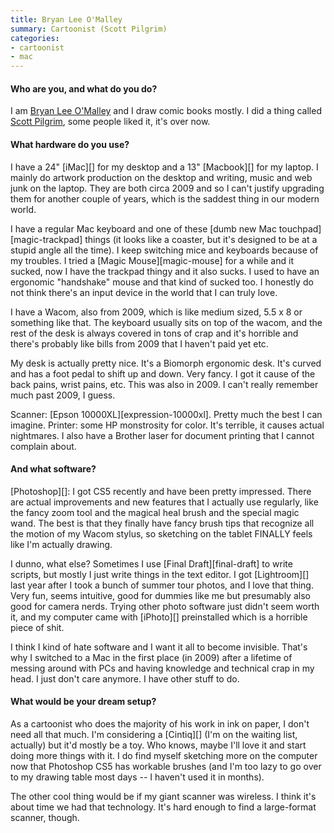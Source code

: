 ```yaml
---
title: Bryan Lee O'Malley
summary: Cartoonist (Scott Pilgrim)
categories:
- cartoonist
- mac
---
```


#### Who are you, and what do you do?

I am [Bryan Lee O'Malley](http://radiomaru.com/ "Bryan's website.") and I draw comic books mostly. I did a thing called [Scott Pilgrim](http://www.scottpilgrim.com/ "The Scott Pilgrim website."), some people liked it, it's over now.

#### What hardware do you use?

I have a 24" [iMac][] for my desktop and a 13" [Macbook][] for my laptop. I mainly do artwork production on the desktop and writing, music and web junk on the laptop. They are both circa 2009 and so I can't justify upgrading them for another couple of years, which is the saddest thing in our modern world.

I have a regular Mac keyboard and one of these [dumb new Mac touchpad][magic-trackpad] things (it looks like a coaster, but it's designed to be at a stupid angle all the time). I keep switching mice and keyboards because of my troubles. I tried a [Magic Mouse][magic-mouse] for a while and it sucked, now I have the trackpad thingy and it also sucks. I used to have an ergonomic "handshake" mouse and that kind of sucked too. I honestly do not think there's an input device in the world that I can truly love.

I have a Wacom, also from 2009, which is like medium sized, 5.5 x 8 or something like that. The keyboard usually sits on top of the wacom, and the rest of the desk is always covered in tons of crap and it's horrible and there's probably like bills from 2009 that I haven't paid yet etc.

My desk is actually pretty nice. It's a Biomorph ergonomic desk. It's curved and has a foot pedal to shift up and down. Very fancy. I got it cause of the back pains, wrist pains, etc. This was also in 2009. I can't really remember much past 2009, I guess.

Scanner: [Epson 10000XL][expression-10000xl]. Pretty much the best I can imagine. Printer: some HP monstrosity for color. It's terrible, it causes actual nightmares. I also have a Brother laser for document printing that I cannot complain about.

#### And what software?

[Photoshop][]: I got CS5 recently and have been pretty impressed. There are actual improvements and new features that I actually use regularly, like the fancy zoom tool and the magical heal brush and the special magic wand. The best is that they finally have fancy brush tips that recognize all the motion of my Wacom stylus, so sketching on the tablet FINALLY feels like I'm actually drawing.

I dunno, what else? Sometimes I use [Final Draft][final-draft] to write scripts, but mostly I just write things in the text editor. I got [Lightroom][] last year after I took a bunch of summer tour photos, and I love that thing. Very fun, seems intuitive, good for dummies like me but presumably also good for camera nerds. Trying other photo software just didn't seem worth it, and my computer came with [iPhoto][] preinstalled which is a horrible piece of shit.

I think I kind of hate software and I want it all to become invisible. That's why I switched to a Mac in the first place (in 2009) after a lifetime of messing around with PCs and having knowledge and technical crap in my head. I just don't care anymore. I have other stuff to do.

#### What would be your dream setup?

As a cartoonist who does the majority of his work in ink on paper, I don't need all that much. I'm considering a [Cintiq][] (I'm on the waiting list, actually) but it'd mostly be a toy. Who knows, maybe I'll love it and start doing more things with it. I do find myself sketching more on the computer now that Photoshop CS5 has workable brushes (and I'm too lazy to go over to my drawing table most days -- I haven't used it in months).

The other cool thing would be if my giant scanner was wireless. I think it's about time we had that technology. It's hard enough to find a large-format scanner, though.